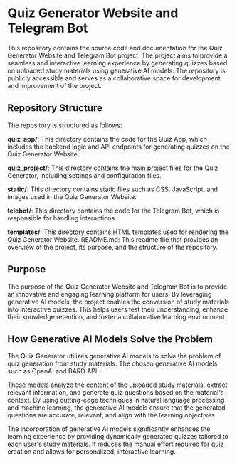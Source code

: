 # Quiz Generator Website and Telegram Bot
This repository contains the source code and documentation for the Quiz Generator Website and Telegram Bot project. The project aims to provide a seamless and interactive learning experience by generating quizzes based on uploaded study materials using generative AI models. The repository is publicly accessible and serves as a collaborative space for development and improvement of the project.

## Repository Structure
The repository is structured as follows:

**quiz_app/**: This directory contains the code for the Quiz App, which includes the backend logic and API endpoints for generating quizzes on the Quiz Generator Website.

**quiz_project/**: This directory contains the main project files for the Quiz Generator, including settings and configuration files.

**static/**: This directory contains static files such as CSS, JavaScript, and images used in the Quiz Generator Website.

**telebot/**: This directory contains the code for the Telegram Bot, which is responsible for handling interactions

**templates/**: This directory contains HTML templates used for rendering the Quiz Generator Website.
README.md: This readme file that provides an overview of the project, its purpose, and the structure of the repository.

## Purpose
The purpose of the Quiz Generator Website and Telegram Bot is to provide an innovative and engaging learning platform for users. By leveraging generative AI models, the project enables the conversion of study materials into interactive quizzes. This helps users test their understanding, enhance their knowledge retention, and foster a collaborative learning environment.

## How Generative AI Models Solve the Problem
The Quiz Generator utilizes generative AI models to solve the problem of quiz generation from study materials. The chosen generative AI models, such as OpenAI and BARD API.

These models analyze the content of the uploaded study materials, extract relevant information, and generate quiz questions based on the material's context. By using cutting-edge techniques in natural language processing and machine learning, the generative AI models ensure that the generated questions are accurate, relevant, and align with the learning objectives.

The incorporation of generative AI models significantly enhances the learning experience by providing dynamically generated quizzes tailored to each user's study materials. It reduces the manual effort required for quiz creation and allows for personalized, interactive learning.
